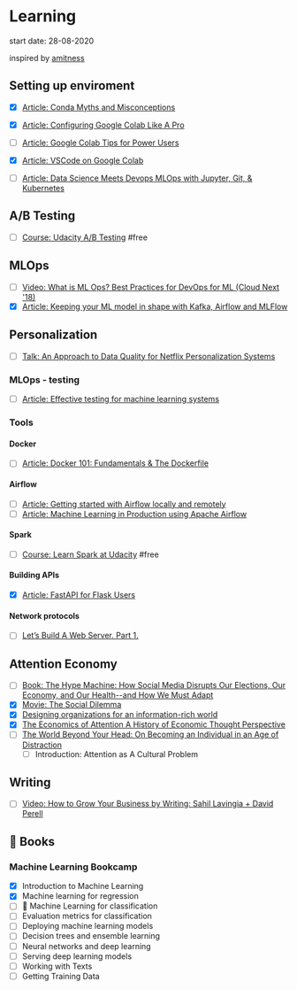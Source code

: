 # Learning


start date: 28-08-2020

inspired by [amitness](https://github.com/amitness/learning/)

## Setting up enviroment
- [x] [Article: Conda Myths and Misconceptions](https://jakevdp.github.io/blog/2016/08/25/conda-myths-and-misconceptions/)
- [x] [Article: Configuring Google Colab Like A Pro](https://medium.com/@robertbracco1/configuring-google-colab-like-a-pro-d61c253f7573)
- [ ] [Article: Google Colab Tips for Power Users](https://amitness.com/2020/06/google-colaboratory-tips/)
- [x] [Article: VSCode on Google Colab](https://amitness.com/vscode-on-colab/) 
- [ ] [Article: Data Science Meets Devops MLOps with Jupyter, Git, & Kubernetes](https://blog.kubeflow.org/mlops/)


## A/B Testing
- [ ] [Course: Udacity A/B Testing](https://www.udacity.com/course/ab-testing--ud257) #free

## MLOps
- [ ] [Video: What is ML Ops? Best Practices for DevOps for ML (Cloud Next '18)](https://www.youtube.com/watch?v=_jnhXzY1HCw)
- [x] [Article: Keeping your ML model in shape with Kafka, Airflow and MLFlow](https://medium.com/vantageai/keeping-your-ml-model-in-shape-with-kafka-airflow-and-mlflow-143d20024ba6)

## Personalization
- [ ] [Talk: An Approach to Data Quality for Netflix Personalization Systems](https://databricks.com/session_na20/an-approach-to-data-quality-for-netflix-personalization-systems)

### MLOps - testing
- [ ] [Article: Effective testing for machine learning systems](https://www.jeremyjordan.me/testing-ml/)

### Tools

#### Docker
- [ ] [Article: Docker 101: Fundamentals & The Dockerfile](https://itnext.io/docker-101-fundamentals-the-dockerfile-b33b59d0f14b?gi=a7ded733c6d2)
#### Airflow
- [ ] [Article: Getting started with Airflow locally and remotely](https://towardsdatascience.com/getting-started-with-airflow-locally-and-remotely-d068df7fcb4)
- [ ] [Article: Machine Learning in Production using Apache Airflow](https://towardsdatascience.com/machine-learning-in-production-using-apache-airflow-91d25a4d8152)

#### Spark
- [ ] [Course: Learn Spark at Udacity](https://www.udacity.com/course/learn-spark-at-udacity--ud2002) #free

#### Building APIs
- [x] [Article: FastAPI for Flask Users](https://amitness.com/2020/06/fastapi-vs-flask/)

#### Network protocols
- [ ] [Let’s Build A Web Server. Part 1.](https://ruslanspivak.com/lsbaws-part1/)

## Attention Economy
- [ ] [Book: The Hype Machine: How Social Media Disrupts Our Elections, Our Economy, and Our Health--and How We Must Adapt](https://www.amazon.com/Hype-Machine-Disrupts-Elections-Health/dp/0525574514)
- [x] [Movie: The Social Dilemma](https://www.rottentomatoes.com/m/the_social_dilemma)
- [x] [Designing organizations for an information-rich world](https://digitalcollections.library.cmu.edu/awweb/awarchive?type=file&item=33748)
- [x] [The Economics of Attention A History of Economic Thought Perspective](https://journals.openedition.org/oeconomia/1139?lang=en#tocto2n1)
- [ ] [The World Beyond Your Head: On Becoming an Individual in an Age of Distraction](http://www.matthewbcrawford.com/new-page-1-1)
    - [ ] Introduction: Attention as A Cultural Problem 

## Writing
- [ ] [Video: How to Grow Your Business by Writing: Sahil Lavingia + David Perell](https://www.youtube.com/watch?v=grXrGaT7DLw&feature=youtu.be)



## 🚧 Books

### Machine Learning Bookcamp
- [x] Introduction to Machine Learning
- [x] Machine learning for regression 
- [ ] 🚧 Machine Learning for classification
- [ ] Evaluation metrics for classification
- [ ] Deploying machine learning models
- [ ] Decision trees and ensemble learning
- [ ] Neural networks and deep learning
- [ ] Serving deep learning models
- [ ] Working with Texts
- [ ] Getting Training Data